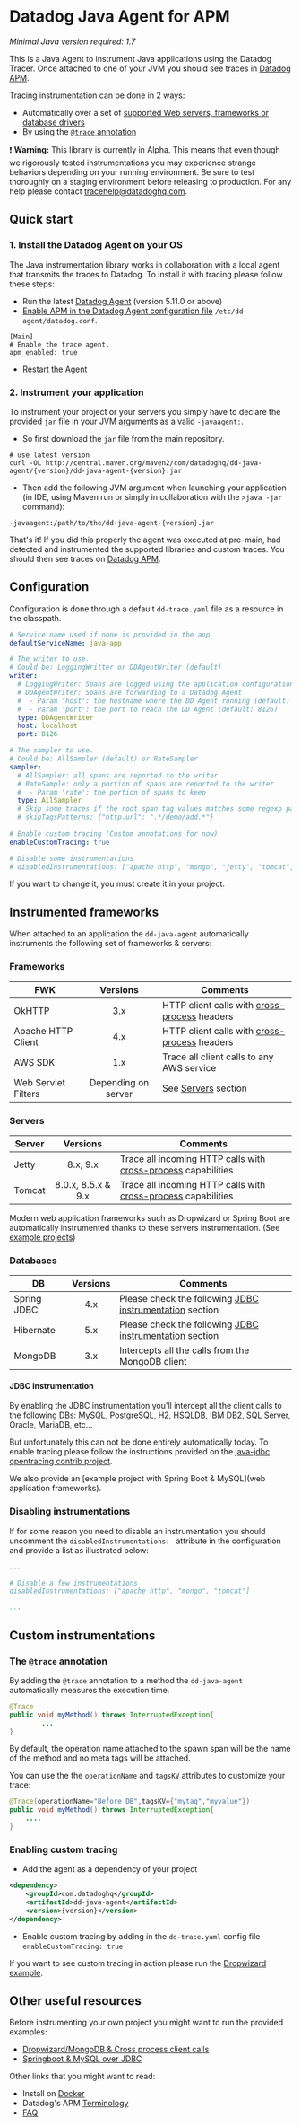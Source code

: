 # Datadog Java Agent for APM

*Minimal Java version required: 1.7*

This is a Java Agent to instrument Java applications using the Datadog Tracer. Once attached to one of your JVM you should see traces in [Datadog APM](https://app.datadoghq.com/apm/search).

Tracing instrumentation can be done in 2 ways:

- Automatically over a set of [supported Web servers, frameworks or database drivers](#instrumented-frameworks)
- By using the [`@trace` annotation](#custom-instrumentations)

:heavy_exclamation_mark: **Warning:** This library is currently in Alpha. This means that even though we rigorously tested instrumentations you may experience strange behaviors depending on your running environment. Be sure to test thoroughly on a staging environment before releasing to production. For any help please contact [tracehelp@datadoghq.com](mailto:tracehelp@datadoghq.com).

## Quick start

### 1. Install the Datadog Agent on your OS

The Java instrumentation library works in collaboration with a local agent that transmits the traces to Datadog. To install it with tracing please follow these steps:

- Run the latest [Datadog Agent](https://app.datadoghq.com/account/settings#agent) (version 5.11.0 or above)
- [Enable APM in the Datadog Agent configuration file](https://app.datadoghq.com/apm/docs/tutorials/configuration) `/etc/dd-agent/datadog.conf`.

```
[Main]
# Enable the trace agent.
apm_enabled: true
```
- [Restart the Agent](http://docs.datadoghq.com/guides/basic_agent_usage/)

### 2. Instrument your application

To instrument your project or your servers you simply have to declare the provided `jar` file in your JVM arguments as a valid `-javaagent:`.

- So first download the `jar` file from the main repository.

```
# use latest version 
curl -OL http://central.maven.org/maven2/com/datadoghq/dd-java-agent/{version}/dd-java-agent-{version}.jar
```

- Then add the following JVM argument when launching your application (in IDE, using Maven run or simply in collaboration with the `>java -jar` command):

```
-javaagent:/path/to/the/dd-java-agent-{version}.jar
```

That's it! If you did this properly the agent was executed at pre-main, had detected and instrumented the supported libraries and custom traces. You should then see traces on [Datadog APM](https://app.datadoghq.com/apm/search).

## Configuration

Configuration is done through a default `dd-trace.yaml` file as a resource in the classpath.

```yaml
# Service name used if none is provided in the app
defaultServiceName: java-app

# The writer to use.
# Could be: LoggingWritter or DDAgentWriter (default)
writer:
  # LoggingWriter: Spans are logged using the application configuration
  # DDAgentWriter: Spans are forwarding to a Datadog Agent
  #  - Param 'host': the hostname where the DD Agent running (default: localhost)
  #  - Param 'port': the port to reach the DD Agent (default: 8126)
  type: DDAgentWriter
  host: localhost
  port: 8126

# The sampler to use.
# Could be: AllSampler (default) or RateSampler
sampler:
  # AllSampler: all spans are reported to the writer
  # RateSample: only a portion of spans are reported to the writer
  #  - Param 'rate': the portion of spans to keep
  type: AllSampler
  # Skip some traces if the root span tag values matches some regexp patterns
  # skipTagsPatterns: {"http.url": ".*/demo/add.*"}
  
# Enable custom tracing (Custom annotations for now)
enableCustomTracing: true

# Disable some instrumentations
# disabledInstrumentations: ["apache http", "mongo", "jetty", "tomcat", ...]
```

If you want to change it, you must create it in your project.

## Instrumented frameworks

When attached to an application the `dd-java-agent` automatically instruments the following set of frameworks & servers:

### Frameworks

| FWK        | Versions           | Comments  |
| ------------- |:-------------:| ----- |
| OkHTTP | 3.x | HTTP client calls with [cross-process](http://opentracing.io/documentation/pages/api/cross-process-tracing.html) headers |
| Apache HTTP Client | 4.x |HTTP client calls with [cross-process](http://opentracing.io/documentation/pages/api/cross-process-tracing.html) headers|
| AWS SDK | 1.x | Trace all client calls to any AWS service |
| Web Servlet Filters| Depending on server | See [Servers](#servers) section |

### Servers

| Server        | Versions           | Comments  |
| ------------- |:-------------:| -----|
| Jetty | 8.x, 9.x  | Trace all incoming HTTP calls with [cross-process](http://opentracing.io/documentation/pages/api/cross-process-tracing.html) capabilities |
| Tomcat |   8.0.x, 8.5.x & 9.x   |  Trace all incoming HTTP calls with [cross-process](http://opentracing.io/documentation/pages/api/cross-process-tracing.html) capabilities  |

Modern web application frameworks such as Dropwizard or Spring Boot are automatically instrumented thanks to these servers instrumentation. (See [example projects](#other-useful-resources))

### Databases
| DB        | Versions           | Comments  |
| ------------- |:-------------:| ----- |
|Spring JDBC| 4.x | Please check the following [JDBC instrumentation](#jdbc-instrumentation) section |
|Hibernate| 5.x | Please check the following [JDBC instrumentation](#jdbc-instrumentation) section |
| MongoDB | 3.x | Intercepts all the calls from the MongoDB client |

#### JDBC instrumentation

By enabling the JDBC instrumentation you'll  intercept all the client calls to the following DBs: MySQL, PostgreSQL, H2, HSQLDB, IBM DB2, SQL Server, Oracle, MariaDB, etc...

But unfortunately this can not be done entirely automatically today. To enable tracing please follow the instructions provided on the [java-jdbc opentracing contrib project](https://github.com/opentracing-contrib/java-jdbc#usage).

We also provide an [example project with Spring Boot & MySQL](web application frameworks).

### Disabling instrumentations

If for some reason you need to disable an instrumentation you should uncomment the `disabledInstrumentations: ` attribute in the configuration and provide a list as illustrated below:

```yaml
...

# Disable a few instrumentations
disabledInstrumentations: ["apache http", "mongo", "tomcat"]

...
```

### 

## Custom instrumentations

### The `@trace` annotation

By adding the `@trace` annotation to a method the `dd-java-agent` automatically measures the execution time.

```java
@Trace
public void myMethod() throws InterruptedException{
		...
}
```

By default, the operation name attached to the spawn span will be the name of the method and no meta tags will be attached.

You can use the the `operationName` and `tagsKV` attributes to customize your trace:

```java
@Trace(operationName="Before DB",tagsKV={"mytag","myvalue"})
public void myMethod() throws InterruptedException{
	....
}
``` 

### Enabling custom tracing

- Add the agent as a dependency of your project

```xml
<dependency>
	<groupId>com.datadoghq</groupId>
	<artifactId>dd-java-agent</artifactId>
	<version>{version}</version>
</dependency>
```

- Enable custom tracing by adding in the `dd-trace.yaml` config file `enableCustomTracing: true`

If you want to see custom tracing in action please run the [Dropwizard example](https://github.com/DataDog/dd-trace-java/blob/dev/dd-trace-examples/dropwizard-mongo-client/).

## Other useful resources

Before instrumenting your own project you might want to run the provided examples:

- [Dropwizard/MongoDB & Cross process client calls](https://github.com/DataDog/dd-trace-java/blob/dev/dd-trace-examples/dropwizard-mongo-client/)
- [Springboot & MySQL over JDBC](https://github.com/DataDog/dd-trace-java/tree/dev/dd-trace-examples/spring-boot-jdbc)

Other links that you might want to read:

- Install on [Docker](https://app.datadoghq.com/apm/docs/tutorials/docker)
- Datadog's APM [Terminology](https://app.datadoghq.com/apm/docs/tutorials/terminology)
- [FAQ](https://app.datadoghq.com/apm/docs/tutorials/faq)

